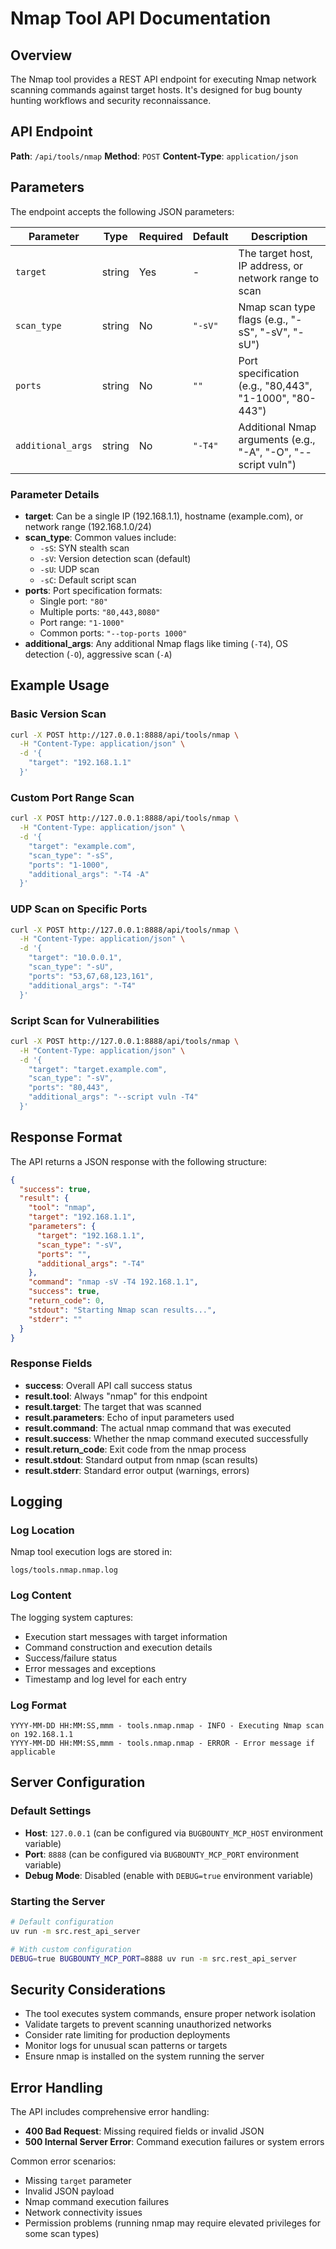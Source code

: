 # Nmap Tool API Documentation

## Overview

The Nmap tool provides a REST API endpoint for executing Nmap network scanning commands against target hosts. It's designed for bug bounty hunting workflows and security reconnaissance.

## API Endpoint

**Path**: `/api/tools/nmap`
**Method**: `POST`
**Content-Type**: `application/json`

## Parameters

The endpoint accepts the following JSON parameters:

| Parameter | Type | Required | Default | Description |
|-----------|------|----------|---------|-------------|
| `target` | string | Yes | - | The target host, IP address, or network range to scan |
| `scan_type` | string | No | `"-sV"` | Nmap scan type flags (e.g., "-sS", "-sV", "-sU") |
| `ports` | string | No | `""` | Port specification (e.g., "80,443", "1-1000", "80-443") |
| `additional_args` | string | No | `"-T4"` | Additional Nmap arguments (e.g., "-A", "-O", "--script vuln") |

### Parameter Details

- **target**: Can be a single IP (192.168.1.1), hostname (example.com), or network range (192.168.1.0/24)
- **scan_type**: Common values include:
  - `-sS`: SYN stealth scan
  - `-sV`: Version detection scan (default)
  - `-sU`: UDP scan
  - `-sC`: Default script scan
- **ports**: Port specification formats:
  - Single port: `"80"`
  - Multiple ports: `"80,443,8080"`
  - Port range: `"1-1000"`
  - Common ports: `"--top-ports 1000"`
- **additional_args**: Any additional Nmap flags like timing (`-T4`), OS detection (`-O`), aggressive scan (`-A`)

## Example Usage

### Basic Version Scan

```bash
curl -X POST http://127.0.0.1:8888/api/tools/nmap \
  -H "Content-Type: application/json" \
  -d '{
    "target": "192.168.1.1"
  }'
```

### Custom Port Range Scan

```bash
curl -X POST http://127.0.0.1:8888/api/tools/nmap \
  -H "Content-Type: application/json" \
  -d '{
    "target": "example.com",
    "scan_type": "-sS",
    "ports": "1-1000",
    "additional_args": "-T4 -A"
  }'
```

### UDP Scan on Specific Ports

```bash
curl -X POST http://127.0.0.1:8888/api/tools/nmap \
  -H "Content-Type: application/json" \
  -d '{
    "target": "10.0.0.1",
    "scan_type": "-sU",
    "ports": "53,67,68,123,161",
    "additional_args": "-T4"
  }'
```

### Script Scan for Vulnerabilities

```bash
curl -X POST http://127.0.0.1:8888/api/tools/nmap \
  -H "Content-Type: application/json" \
  -d '{
    "target": "target.example.com",
    "scan_type": "-sV",
    "ports": "80,443",
    "additional_args": "--script vuln -T4"
  }'
```

## Response Format

The API returns a JSON response with the following structure:

```json
{
  "success": true,
  "result": {
    "tool": "nmap",
    "target": "192.168.1.1",
    "parameters": {
      "target": "192.168.1.1",
      "scan_type": "-sV",
      "ports": "",
      "additional_args": "-T4"
    },
    "command": "nmap -sV -T4 192.168.1.1",
    "success": true,
    "return_code": 0,
    "stdout": "Starting Nmap scan results...",
    "stderr": ""
  }
}
```

### Response Fields

- **success**: Overall API call success status
- **result.tool**: Always "nmap" for this endpoint
- **result.target**: The target that was scanned
- **result.parameters**: Echo of input parameters used
- **result.command**: The actual nmap command that was executed
- **result.success**: Whether the nmap command executed successfully
- **result.return_code**: Exit code from the nmap process
- **result.stdout**: Standard output from nmap (scan results)
- **result.stderr**: Standard error output (warnings, errors)

## Logging

### Log Location

Nmap tool execution logs are stored in:
```
logs/tools.nmap.nmap.log
```

### Log Content

The logging system captures:
- Execution start messages with target information
- Command construction and execution details
- Success/failure status
- Error messages and exceptions
- Timestamp and log level for each entry

### Log Format

```
YYYY-MM-DD HH:MM:SS,mmm - tools.nmap.nmap - INFO - Executing Nmap scan on 192.168.1.1
YYYY-MM-DD HH:MM:SS,mmm - tools.nmap.nmap - ERROR - Error message if applicable
```

## Server Configuration

### Default Settings

- **Host**: `127.0.0.1` (can be configured via `BUGBOUNTY_MCP_HOST` environment variable)
- **Port**: `8888` (can be configured via `BUGBOUNTY_MCP_PORT` environment variable)
- **Debug Mode**: Disabled (enable with `DEBUG=true` environment variable)

### Starting the Server

```bash
# Default configuration
uv run -m src.rest_api_server

# With custom configuration
DEBUG=true BUGBOUNTY_MCP_PORT=8888 uv run -m src.rest_api_server
```

## Security Considerations

- The tool executes system commands, ensure proper network isolation
- Validate targets to prevent scanning unauthorized networks
- Consider rate limiting for production deployments
- Monitor logs for unusual scan patterns or targets
- Ensure nmap is installed on the system running the server

## Error Handling

The API includes comprehensive error handling:

- **400 Bad Request**: Missing required fields or invalid JSON
- **500 Internal Server Error**: Command execution failures or system errors

Common error scenarios:
- Missing `target` parameter
- Invalid JSON payload
- Nmap command execution failures
- Network connectivity issues
- Permission problems (running nmap may require elevated privileges for some scan types)
